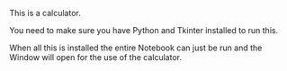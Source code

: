This is a calculator.

You need to make sure you have Python and Tkinter installed to run this.

When all this is installed the entire Notebook can just be run and the Window will open for the use of the calculator.
